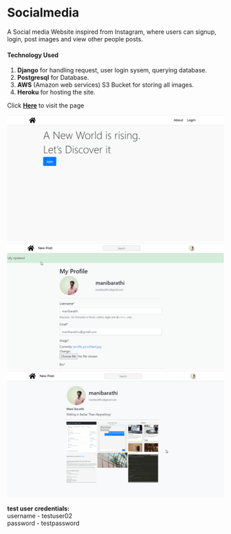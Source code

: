 # Socialmedia
A Social media Website inspired from Instagram, where users can signup, login, post images and view other people posts.

#### Technology Used
1. **Django** for handling request, user login sysem, querying database.
2. **Postgresql** for Database.
3. **AWS** (Amazon web services) S3 Bucket for storing all images.
4. **Heroku** for hosting the site.

Click **[Here](http://socialmediadjango.herokuapp.com/ "Socialmedia")** to visit the page

<img src="https://github.com/mani-barathi/Socialmedia/blob/master/static/main.gif" />

<img src="https://github.com/mani-barathi/Socialmedia/blob/master/static/post.gif" />

<img src="https://github.com/mani-barathi/Socialmedia/blob/master/static/edit_profile.gif" />

**test user credentials:** <br>
username - testuser02 <br>
password - testpassword
